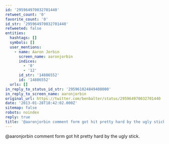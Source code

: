 ```yaml
---
id: '295964970032701440'
retweet_count: '0'
favorite_count: '0'
id_str: '295964970032701440'
retweeted: false
entities:
  hashtags: []
  symbols: []
  user_mentions:
    - name: Aaron Jorbin
      screen_name: aaronjorbin
      indices:
        - '0'
        - '12'
      id_str: '14886552'
      id: '14886552'
  urls: []
in_reply_to_status_id_str: '295961024849408000'
in_reply_to_screen_name: aaronjorbin
original_url: https://twitter.com/benbalter/status/295964970032701440
date: '2013-01-28T18:42:02.000Z'
sitemap: false
robots: noindex
reply: true
title: '@aaronjorbin comment form got hit pretty hard by the ugly stick.'
---
```


@aaronjorbin comment form got hit pretty hard by the ugly stick.